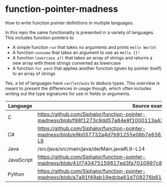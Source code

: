 # function-pointer-madness
How to write function pointer definitions in multiple languages.

In this repo the same functionality is presented in a variety of languages.
This includes function pointers to

- A simple function `run` that takes no arguments and prints `Hello World!`
- A function `consume` that takes an argument to use as `Hello {}!`
- A function `lowercase_all` that takes an array of strings and returns a new array with these strings converted as lowercase
- A function `for_each` that applies another function (given by pointer itself) to an array of strings

Yes, a lot of languages have `var`/`let`/`auto` to deduce types.
This overview is meant to present the differences in usage though, which often includes writing out the type signatures for use in fields or arguments.

| Language   | Source example                                                                                                                 |
| ---------- | ------------------------------------------------------------------------------------------------------------------------------ |
| C          | https://github.com/Siphalor/function-pointer-madness/blob/f98f1273c9dd57a84e9f1000113a43a28108bac3/src/main.c#L12-L15          |
| C#         | https://github.com/Siphalor/function-pointer-madness/blob/e9b057732a4d7b91255e06b7e6361404cdc266ed/src/csharp/Program.cs#L1-L9 |
| Java       | /src/java/src/main/java/de/Main.java#L9-L14 |
| JavaScript | https://github.com/Siphalor/function-pointer-madness/blob/41f743475159817ed3fa7010997c84d9a72038e4/src/main.js#L4-L6           |
| Python     | https://github.com/Siphalor/function-pointer-madness/blob/a7a91f49ab19edcba61d708276b619b122092320/src/main.py#L4-L7           |
